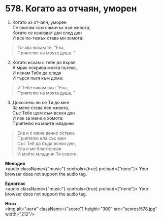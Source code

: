 # 578. Когато аз отчаян, уморен

1. Когато аз отчаян, уморен  
Се скитам сам самичък във живота,  
Когато се изнизват ден след ден  
И все по-тежък става ми хомота:  

> Тогава викам те: "Ела,  
> Приятелю на моята душа. "  

2. Когато искам с тебе да вървя  
А мрак покрива моята пътека,  
И искам Тебе да следя  
И търся пътя към дома:  

> И Тебе викам пак: "Ела,  
> Приятелю на моята душа. "  

3. Докоснеш ли се Ти до мен  
За мене става лек живота,  
Със Тебе щом съм всеки ден  
И лек за мене е хомота:  
Приятелю на мойте младини  

> Ела и с мене вечно остани.  
> Приятелю ела със мен  
> Със Теб да бъда всеки ден,  
> Ела и ме благослови  
> И мойте младини Ти освети.

**Мелодия**  
<audio className={"music"} controls={true} preload={"none"}>
    <source src="mp3/578.mp3" type="audio/mpeg"/>
    Your browser does not support the audio tag.
</audio>

**Едноглас**  
<audio className={"music"} controls={true} preload={"none"}>
    <source src="transp/578.mp3" type="audio/mpeg"/>
    Your browser does not support the audio tag.
</audio>

**Ноти**  
<img alt="ноти" className={"score"} height="300" src="scores/578.jpg" width="212"/>
